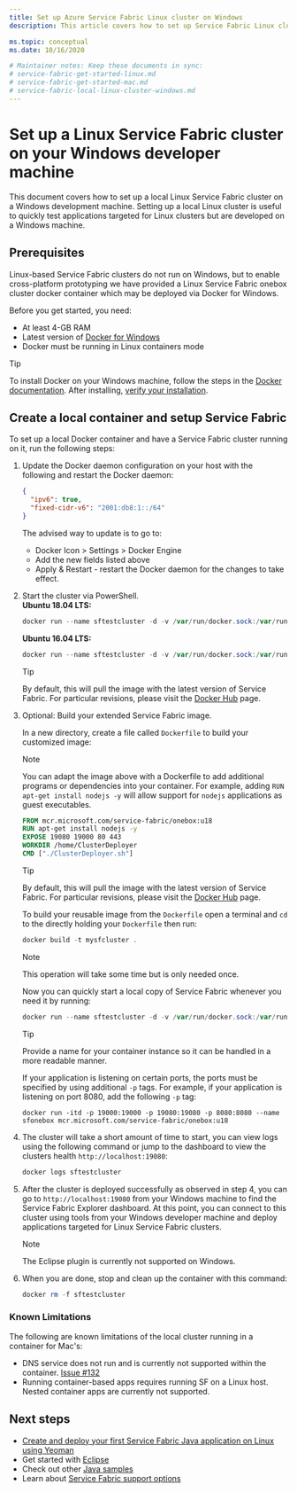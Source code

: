 ```yaml
---
title: Set up Azure Service Fabric Linux cluster on Windows 
description: This article covers how to set up Service Fabric Linux clusters running on Windows development machines. This approach is useful for cross platform development.  

ms.topic: conceptual
ms.date: 10/16/2020

# Maintainer notes: Keep these documents in sync:
# service-fabric-get-started-linux.md
# service-fabric-get-started-mac.md
# service-fabric-local-linux-cluster-windows.md
---
```

# Set up a Linux Service Fabric cluster on your Windows developer machine

This document covers how to set up a local Linux Service Fabric cluster on a Windows development machine. Setting up a local Linux cluster is useful to quickly test applications targeted for Linux clusters but are developed on a Windows machine.

## Prerequisites
Linux-based Service Fabric clusters do not run on Windows, but to enable cross-platform prototyping we have provided a Linux Service Fabric onebox cluster docker container which may be deployed via Docker for Windows.

Before you get started, you need:

* At least 4-GB RAM
* Latest version of [Docker for Windows](https://store.docker.com/editions/community/docker-ce-desktop-windows)
* Docker must be running in Linux containers mode

>[!TIP]
> To install Docker on your Windows machine, follow the steps in the [Docker documentation](https://store.docker.com/editions/community/docker-ce-desktop-windows/plans/docker-ce-desktop-windows-tier?tab=instructions). After installing, [verify your installation](https://docs.docker.com/docker-for-windows/#check-versions-of-docker-engine-compose-and-machine).
>

## Create a local container and setup Service Fabric
To set up a local Docker container and have a Service Fabric cluster running on it, run the following steps:


1. Update the Docker daemon configuration on your host with the following and restart the Docker daemon: 

    ```json
    {
      "ipv6": true,
      "fixed-cidr-v6": "2001:db8:1::/64"
    }
    ```
    The advised way to update is to go to: 

    * Docker Icon > Settings > Docker Engine
    * Add the new fields listed above
    * Apply & Restart - restart the Docker daemon for the changes to take effect.

2. Start the cluster via PowerShell.<br/>
    <b>Ubuntu 18.04 LTS:</b>
    ```powershell
    docker run --name sftestcluster -d -v /var/run/docker.sock:/var/run/docker.sock -p 19080:19080 -p 19000:19000 -p 25100-25200:25100-25200 mcr.microsoft.com/service-fabric/onebox:u18
    ```

    <b>Ubuntu 16.04 LTS:</b>
    ```powershell
    docker run --name sftestcluster -d -v /var/run/docker.sock:/var/run/docker.sock -p 19080:19080 -p 19000:19000 -p 25100-25200:25100-25200 mcr.microsoft.com/service-fabric/onebox:u16
    ```

    >[!TIP]
    > By default, this will pull the image with the latest version of Service Fabric. For particular revisions, please visit the [Docker Hub](https://hub.docker.com/r/microsoft/service-fabric-onebox/) page.



3. Optional: Build your extended Service Fabric image.

    In a new directory, create a file called `Dockerfile` to build your customized image:

    >[!NOTE]
    >You can adapt the image above with a Dockerfile to add additional programs or dependencies into your container.
    >For example, adding `RUN apt-get install nodejs -y` will allow support for `nodejs` applications as guest executables.
    ```Dockerfile
    FROM mcr.microsoft.com/service-fabric/onebox:u18
    RUN apt-get install nodejs -y
    EXPOSE 19080 19000 80 443
    WORKDIR /home/ClusterDeployer
    CMD ["./ClusterDeployer.sh"]
    ```
    
    >[!TIP]
    > By default, this will pull the image with the latest version of Service Fabric. For particular revisions, please visit the [Docker Hub](https://hub.docker.com/r/microsoft/service-fabric-onebox/) page.

    To build your reusable image from the `Dockerfile` open a terminal and `cd` to the directly holding your `Dockerfile` then run:

    ```powershell 
    docker build -t mysfcluster .
    ```
    
    >[!NOTE]
    >This operation will take some time but is only needed once.

    Now you can quickly start a local copy of Service Fabric whenever you need it by running:

    ```powershell 
    docker run --name sftestcluster -d -v /var/run/docker.sock:/var/run/docker.sock -p 19080:19080 -p 19000:19000 -p 25100-25200:25100-25200 mysfcluster
    ```

    >[!TIP]
    >Provide a name for your container instance so it can be handled in a more readable manner. 
    >
    >If your application is listening on certain ports, the ports must be specified by using additional `-p` tags. For example, if your application is listening on port 8080, add the following `-p` tag:
    >
    >`docker run -itd -p 19000:19000 -p 19080:19080 -p 8080:8080 --name sfonebox mcr.microsoft.com/service-fabric/onebox:u18`
    >


4. The cluster will take a short amount of time to start, you can view logs using the following command or jump to the dashboard to view the clusters health `http://localhost:19080`:

    ```powershell 
    docker logs sftestcluster
    ```

5. After the cluster is deployed successfully as observed in step 4, you can go to ``http://localhost:19080`` from your Windows machine to find the Service Fabric Explorer dashboard. At this point, you can connect to this cluster using tools from your Windows developer machine and deploy applications targeted for Linux Service Fabric clusters. 

    > [!NOTE]
    > The Eclipse plugin is currently not supported on Windows. 

6. When you are done, stop and clean up the container with this command:

    ```powershell 
    docker rm -f sftestcluster
    ```

### Known Limitations 
 
 The following are known limitations of the local cluster running in a container for Mac's: 
 
 * DNS service does not run and is currently not supported within the container. [Issue #132](https://github.com/Microsoft/service-fabric/issues/132)
 * Running container-based apps requires running SF on a Linux host. Nested container apps are currently not supported.

## Next steps
* [Create and deploy your first Service Fabric Java application on Linux using Yeoman](service-fabric-create-your-first-linux-application-with-java.md)
* Get started with [Eclipse](./service-fabric-get-started-eclipse.md)
* Check out other [Java samples](https://github.com/Azure-Samples/service-fabric-java-getting-started)
* Learn about [Service Fabric support options](service-fabric-support.md)


<!-- Image references -->

[publishdialog]: ./media/service-fabric-manage-multiple-environment-app-configuration/publish-dialog-choose-app-config.png
[app-parameters-solution-explorer]:./media/service-fabric-manage-multiple-environment-app-configuration/app-parameters-in-solution-explorer.png
